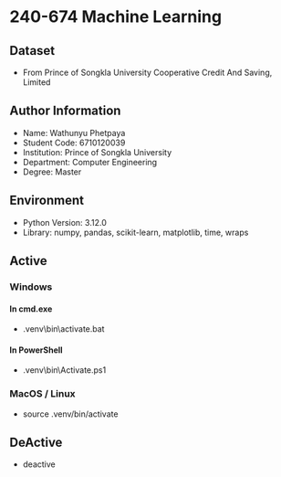 # 240-674 Machine Learning
## Dataset
- From Prince of Songkla University Cooperative Credit And Saving, Limited
## Author Information
- Name: Wathunyu Phetpaya
- Student Code: 6710120039
- Institution: Prince of Songkla University
- Department: Computer Engineering
- Degree: Master
## Environment
- Python Version: 3.12.0
- Library: numpy, pandas, scikit-learn, matplotlib, time, wraps
## Active
### Windows
#### In cmd.exe
- .venv\bin\activate.bat
#### In PowerShell
- .venv\bin\Activate.ps1
### MacOS / Linux
- source .venv/bin/activate
## DeActive
- deactive

